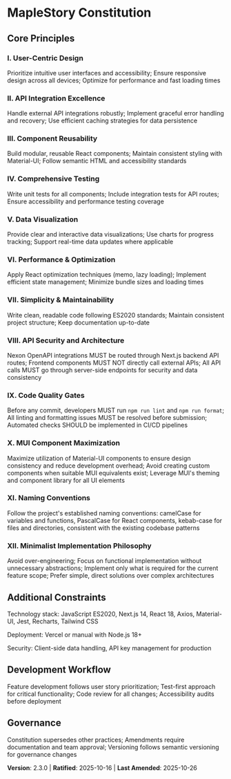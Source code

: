 <!-- Sync Impact Report
Version change: 2.2.0 → 2.3.0
List of modified principles: none
Added sections: XI. Naming Conventions, XII. Minimalist Implementation Philosophy
Removed sections: none
Templates requiring updates: plan-template.md (Constitution Check updated)
Follow-up TODOs: none
-->

# MapleStory Constitution

## Core Principles

### I. User-Centric Design

Prioritize intuitive user interfaces and accessibility; Ensure responsive design across all devices; Optimize for performance and fast loading times

### II. API Integration Excellence

Handle external API integrations robustly; Implement graceful error handling and recovery; Use efficient caching strategies for data persistence

### III. Component Reusability

Build modular, reusable React components; Maintain consistent styling with Material-UI; Follow semantic HTML and accessibility standards

### IV. Comprehensive Testing

Write unit tests for all components; Include integration tests for API routes; Ensure accessibility and performance testing coverage

### V. Data Visualization

Provide clear and interactive data visualizations; Use charts for progress tracking; Support real-time data updates where applicable

### VI. Performance & Optimization

Apply React optimization techniques (memo, lazy loading); Implement efficient state management; Minimize bundle sizes and loading times

### VII. Simplicity & Maintainability

Write clean, readable code following ES2020 standards; Maintain consistent project structure; Keep documentation up-to-date

### VIII. API Security and Architecture

Nexon OpenAPI integrations MUST be routed through Next.js backend API routes; Frontend components MUST NOT directly call external APIs; All API calls MUST go through server-side endpoints for security and data consistency

### IX. Code Quality Gates

Before any commit, developers MUST run `npm run lint` and `npm run format`; All linting and formatting issues MUST be resolved before submission; Automated checks SHOULD be implemented in CI/CD pipelines

### X. MUI Component Maximization

Maximize utilization of Material-UI components to ensure design consistency and reduce development overhead; Avoid creating custom components when suitable MUI equivalents exist; Leverage MUI's theming and component library for all UI elements

### XI. Naming Conventions

Follow the project's established naming conventions: camelCase for variables and functions, PascalCase for React components, kebab-case for files and directories, consistent with the existing codebase patterns

### XII. Minimalist Implementation Philosophy

Avoid over-engineering; Focus on functional implementation without unnecessary abstractions; Implement only what is required for the current feature scope; Prefer simple, direct solutions over complex architectures

## Additional Constraints

Technology stack: JavaScript ES2020, Next.js 14, React 18, Axios, Material-UI, Jest, Recharts, Tailwind CSS

Deployment: Vercel or manual with Node.js 18+

Security: Client-side data handling, API key management for production

## Development Workflow

Feature development follows user story prioritization; Test-first approach for critical functionality; Code review for all changes; Accessibility audits before deployment

## Governance

Constitution supersedes other practices; Amendments require documentation and team approval; Versioning follows semantic versioning for governance changes

**Version**: 2.3.0 | **Ratified**: 2025-10-16 | **Last Amended**: 2025-10-26
